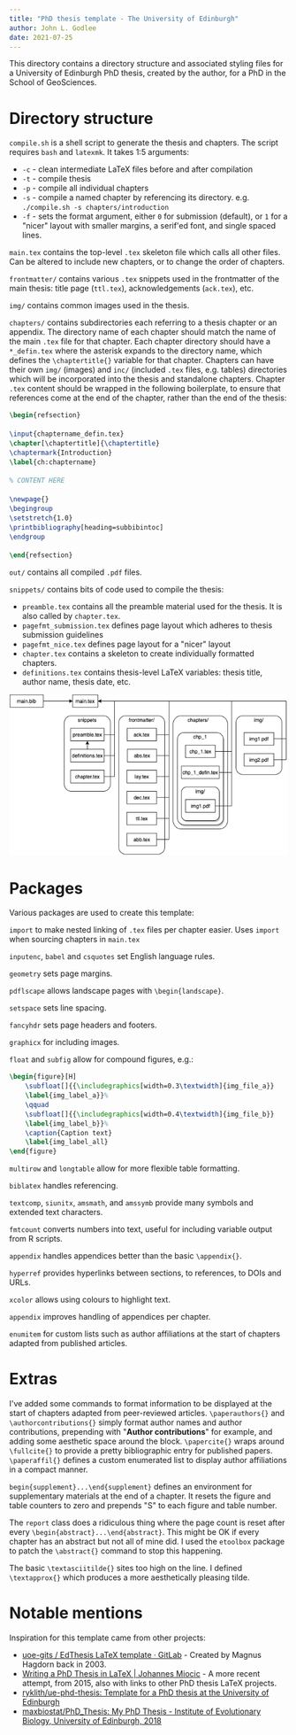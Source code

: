 ```yaml
---
title: "PhD thesis template - The University of Edinburgh"
author: John L. Godlee
date: 2021-07-25
---
```


This directory contains a directory structure and associated styling files for a University of Edinburgh PhD thesis, created by the author, for a PhD in the School of GeoSciences.

# Directory structure

`compile.sh` is a shell script to generate the thesis and chapters. The script requires `bash` and `latexmk`. It takes 1:5 arguments: 

* `-c` - clean intermediate LaTeX files before and after compilation
* `-t` - compile thesis
* `-p` - compile all individual chapters
* `-s` - compile a named chapter by referencing its directory. e.g. `./compile.sh -s chapters/introduction`
* `-f` - sets the format argument, either `0` for submission (default), or `1` for a "nicer" layout with smaller margins, a serif'ed font, and single spaced lines.

`main.tex` contains the top-level `.tex` skeleton file which calls all other files. Can be altered to include new chapters, or to change the order of chapters.

`frontmatter/` contains various `.tex` snippets used in the frontmatter of the main thesis: title page (`ttl.tex`), acknowledgements (`ack.tex`), etc.

`img/` contains common images used in the thesis.

`chapters/` contains subdirectories each referring to a thesis chapter or an appendix. The directory name of each chapter should match the name of the main `.tex` file for that chapter. Each chapter directory should have a `*_defin.tex` where the asterisk expands to the directory name, which defines the `\chaptertitle{}` variable for that chapter. Chapters can have their own `img/` (images) and `inc/` (included `.tex` files, e.g. tables) directories which will be incorporated into the thesis and standalone chapters. Chapter `.tex` content should be wrapped in the following boilerplate, to ensure that references come at the end of the chapter, rather than the end of the thesis:

```tex
\begin{refsection}

\input{chaptername_defin.tex}
\chapter[\chaptertitle]{\chaptertitle}
\chaptermark{Introduction}
\label{ch:chaptername}

% CONTENT HERE

\newpage{}
\begingroup
\setstretch{1.0}
\printbibliography[heading=subbibintoc]
\endgroup

\end{refsection}
```

`out/` contains all compiled `.pdf` files.

`snippets/` contains bits of code used to compile the thesis:

* `preamble.tex` contains all the preamble material used for the thesis. It is also called by `chapter.tex`.
* `pagefmt_submission.tex` defines page layout which adheres to thesis submission guidelines
* `pagefmt_nice.tex` defines page layout for a "nicer" layout
* `chapter.tex` contains a skeleton to create individually formatted chapters. 
* `definitions.tex` contains thesis-level LaTeX variables: thesis title, author name, thesis date, etc.

![Directory and dependency structure for `main.tex`](drawio/struc.png)

# Packages

Various packages are used to create this template:

`import` to make nested linking of `.tex` files per chapter easier. Uses `import` when sourcing chapters in `main.tex`

`inputenc`, `babel` and `csquotes` set English language rules.

`geometry` sets page margins.

`pdflscape` allows landscape pages with `\begin{landscape}`.

`setspace` sets line spacing.

`fancyhdr` sets page headers and footers.

`graphicx` for including images.

`float` and `subfig` allow for compound figures, e.g.:

```tex
\begin{figure}[H]
	\subfloat[]{{\includegraphics[width=0.3\textwidth]{img_file_a}}
	\label{img_label_a}}%
    \qquad
	\subfloat[]{{\includegraphics[width=0.4\textwidth]{img_file_b}}
	\label{img_label_b}}%
	\caption{Caption text}
	\label{img_label_all}
\end{figure}
```

`multirow` and `longtable` allow for more flexible table formatting.

`biblatex` handles referencing.

`textcomp`, `siunitx`, `amsmath`, and `amssymb` provide many symbols and extended text characters.

`fmtcount` converts numbers into text, useful for including variable output from R scripts.

`appendix` handles appendices better than the basic `\appendix{}`.

`hyperref` provides hyperlinks between sections, to references, to DOIs and URLs.

`xcolor` allows using colours to highlight text.

`appendix` improves handling of appendices per chapter.

`enumitem` for custom lists such as author affiliations at the start of chapters adapted from published articles.

# Extras

I've added some commands to format information to be displayed at the start of chapters adapted from peer-reviewed articles. `\paperauthors{}` and `\authorcontributions{}` simply format author names and author contributions, prepending with "__Author contributions__" for example, and adding some aesthetic space around the block. `\papercite{}` wraps around `\fullcite{}` to provide a pretty bibliographic entry for published papers. `\paperaffil{}` defines a custom enumerated list to display author affiliations in a compact manner.

`begin{supplement}...\end{supplement}` defines an environment for supplementary materials at the end of a chapter. It resets the figure and table counters to zero and prepends "S" to each figure and table number.

The `report` class does a ridiculous thing where the page count is reset after every `\begin{abstract}...\end{abstract}`. This might be OK if every chapter has an abstract but not all of mine did. I used the `etoolbox` package to patch the `\abstract{}` command to stop this happening.

The basic `\textasciitilde{}` sites too high on the line. I defined `\textapprox{}` which produces a more aesthetically pleasing tilde.

# Notable mentions

Inspiration for this template came from other projects:

* [uoe-gits / EdThesis LaTeX template · GitLab](https://git.ecdf.ed.ac.uk/uoe-gits/edthesis) - Created by Magnus Hagdorn back in 2003.
* [Writing a PhD Thesis in LaTeX | Johannes Miocic](https://jojomio.wordpress.com/2014/02/14/writing-a-phd-thesis-in-latex/) - A more recent attempt, from 2015, also with links to other PhD thesis LaTeX projects.
* [ryklith/ue-phd-thesis: Template for a PhD thesis at the University of Edinburgh](https://github.com/ryklith/ue-phd-thesis)
* [maxbiostat/PhD_Thesis: My PhD Thesis - Institute of Evolutionary Biology, University of Edinburgh, 2018](https://github.com/maxbiostat/PhD_Thesis)


